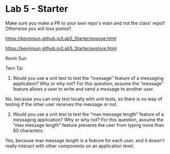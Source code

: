 # Lab 5 - Starter
Make sure you make a PR to your own repo's main and not the class' repo!! Otherwise you will lose points!!

https://kevinisun.github.io/Lab5_Starter/expose.html

https://kevinisun.github.io/Lab5_Starter/explore.html

Kevin Sun


Terri Tai

1) Would you use a unit test to test the “message” feature of a messaging application? Why or why not? For this question, assume the “message” feature allows a user to write and send a message to another user.

No, because you can only test locally with unit tests, so there is no way of testing if the other user receives the message or not.

2) Would you use a unit test to test the “max message length” feature of a messaging application? Why or why not? For this question, assume the “max message length” feature prevents the user from typing more than 80 characters.

Yes, because max message length is a feature for each user, and it doesn't really interact with other components on an application level.
